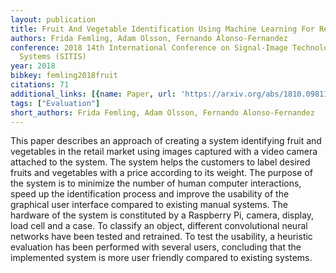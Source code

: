 ```yaml
---
layout: publication
title: Fruit And Vegetable Identification Using Machine Learning For Retail Applications
authors: Frida Femling, Adam Olsson, Fernando Alonso-Fernandez
conference: 2018 14th International Conference on Signal-Image Technology &amp; Internet-Based
  Systems (SITIS)
year: 2018
bibkey: femling2018fruit
citations: 71
additional_links: [{name: Paper, url: 'https://arxiv.org/abs/1810.09811'}]
tags: ["Evaluation"]
short_authors: Frida Femling, Adam Olsson, Fernando Alonso-Fernandez
---
```

This paper describes an approach of creating a system identifying fruit and
vegetables in the retail market using images captured with a video camera
attached to the system. The system helps the customers to label desired fruits
and vegetables with a price according to its weight. The purpose of the system
is to minimize the number of human computer interactions, speed up the
identification process and improve the usability of the graphical user
interface compared to existing manual systems. The hardware of the system is
constituted by a Raspberry Pi, camera, display, load cell and a case. To
classify an object, different convolutional neural networks have been tested
and retrained. To test the usability, a heuristic evaluation has been performed
with several users, concluding that the implemented system is more user
friendly compared to existing systems.